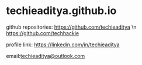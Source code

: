 # techieaditya.github.io
github repositories:
https://github.com/techieaditya \n
https://github.com/techhackie

profile link:
https://linkedin.com/in/techieaditya

email:techieaditya@outlook.com
